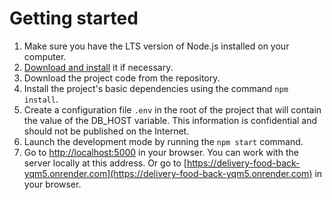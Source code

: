 # Getting started

1. Make sure you have the LTS version of Node.js installed on your computer.
2. [Download and install](https://nodejs.org/en/) it if necessary.
3. Download the project code from the repository.
4. Install the project's basic dependencies using the command `npm install`.
5. Create a configuration file `.env` in the root of the project that will contain the value of the DB_HOST variable.
   This information is confidential and should not be published on the Internet.
6. Launch the development mode by running the `npm start` command.
7. Go to [http://localhost:5000](http://localhost:5000) in your browser. You can work with the server locally at this address.
   Or go to [https://delivery-food-back-yqm5.onrender.com](https://delivery-food-back-yqm5.onrender.com) in your browser.
